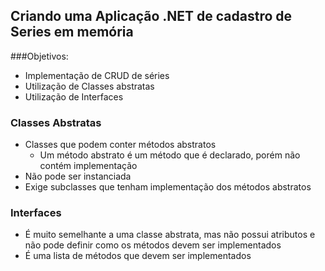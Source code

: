 ## Criando uma Aplicação .NET de cadastro de Series em memória

###Objetivos:

- Implementação de CRUD de séries
- Utilização de Classes abstratas
- Utilização de Interfaces

### Classes Abstratas

- Classes que podem conter métodos abstratos
    - Um método abstrato é um método que é declarado, porém não contém implementação
- Não pode ser instanciada
- Exige subclasses que tenham implementação dos métodos abstratos

### Interfaces

- É muito semelhante a uma classe abstrata, mas não possui atributos e não pode definir como os métodos devem ser implementados
- É uma lista de métodos que devem ser implementados
